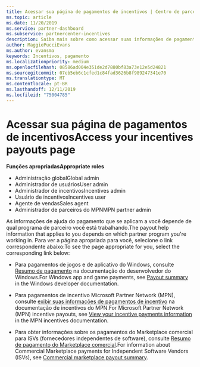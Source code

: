 ```yaml
---
title: Acessar sua página de pagamentos de incentivos | Centro de parceiros
ms.topic: article
ms.date: 11/20/2019
ms.service: partner-dashboard
ms.subservice: partnercenter-incentives
description: Saiba mais sobre como acessar suas informações de pagamento. Isso se aplica a pagamentos de jogos e de aplicativos do Windows, bem como a pagamento de incentivos MPN.
author: MaggiePucciEvans
ms.author: evansma
keywords: Incentivos, pagamento
ms.localizationpriority: medium
ms.openlocfilehash: 08586ad004e351de2d7880bf83a73e12e5d24821
ms.sourcegitcommit: 07eb5eb6c1cfed1c84fad3626b8f989247341e70
ms.translationtype: MT
ms.contentlocale: pt-BR
ms.lasthandoff: 12/11/2019
ms.locfileid: "75004785"
---
```

# <a name="access-your-incentives-payouts-page"></a><span data-ttu-id="10327-105">Acessar sua página de pagamentos de incentivos</span><span class="sxs-lookup"><span data-stu-id="10327-105">Access your incentives payouts page</span></span>

<span data-ttu-id="10327-106">**Funções apropriadas**</span><span class="sxs-lookup"><span data-stu-id="10327-106">**Appropriate roles**</span></span>
-   <span data-ttu-id="10327-107">Administração global</span><span class="sxs-lookup"><span data-stu-id="10327-107">Global admin</span></span>
-   <span data-ttu-id="10327-108">Administrador de usuários</span><span class="sxs-lookup"><span data-stu-id="10327-108">User admin</span></span>
-   <span data-ttu-id="10327-109">Administrador de incentivos</span><span class="sxs-lookup"><span data-stu-id="10327-109">Incentives admin</span></span>
-   <span data-ttu-id="10327-110">Usuário de incentivos</span><span class="sxs-lookup"><span data-stu-id="10327-110">Incentives user</span></span>
-   <span data-ttu-id="10327-111">Agente de vendas</span><span class="sxs-lookup"><span data-stu-id="10327-111">Sales agent</span></span>
-   <span data-ttu-id="10327-112">Administrador de parceiros do MPN</span><span class="sxs-lookup"><span data-stu-id="10327-112">MPN partner admin</span></span>

<span data-ttu-id="10327-113">As informações de ajuda do pagamento que se aplicam a você depende de qual programa de parceiro você está trabalhando.</span><span class="sxs-lookup"><span data-stu-id="10327-113">The payout help information that applies to you depends on which partner program you're working in.</span></span> <span data-ttu-id="10327-114">Para ver a página apropriada para você, selecione o link correspondente abaixo:</span><span class="sxs-lookup"><span data-stu-id="10327-114">To see the page appropriate for you, select the corresponding link below:</span></span>

- <span data-ttu-id="10327-115">Para pagamentos de jogos e de aplicativo do Windows, consulte [Resumo de pagamento](https://docs.microsoft.com/windows/uwp/publish/payout-summary) na documentação do desenvolvedor do Windows.</span><span class="sxs-lookup"><span data-stu-id="10327-115">For Windows app and game payments, see [Payout summary](https://docs.microsoft.com/windows/uwp/publish/payout-summary) in the Windows developer documentation.</span></span>

- <span data-ttu-id="10327-116">Para pagamentos de incentivo Microsoft Partner Network (MPN), consulte [exibir suas informações de pagamentos de incentivo](understand-incentive-payouts.md) na documentação de incentivos do MPN.</span><span class="sxs-lookup"><span data-stu-id="10327-116">For Microsoft Partner Network (MPN) incentive payouts, see [View your incentive payments information](understand-incentive-payouts.md) in the MPN incentives documentation.</span></span>

- <span data-ttu-id="10327-117">Para obter informações sobre os pagamentos do Marketplace comercial para ISVs (fornecedores independentes de software), consulte [Resumo de pagamento do Marketplace comercial](https://docs.microsoft.com/azure/marketplace/partner-center-portal/payout-summary).</span><span class="sxs-lookup"><span data-stu-id="10327-117">For information about Commercial Marketplace payments for Independent Software Vendors (ISVs), see [Commercial marketplace payout summary](https://docs.microsoft.com/azure/marketplace/partner-center-portal/payout-summary).</span></span>
